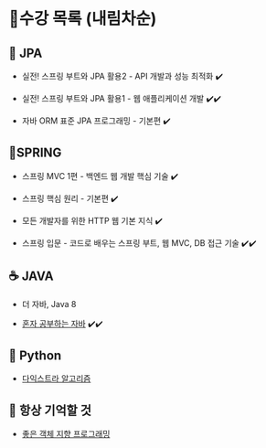 # 🔎수강 목록 (내림차순)

## 📍 JPA

- 실전! 스프링 부트와 JPA 활용2 - API 개발과 성능 최적화 ✔️

- 실전! 스프링 부트와 JPA 활용1 - 웹 애플리케이션 개발 ✔️✔️

- 자바 ORM 표준 JPA 프로그래밍 - 기본편 ✔️

## 🍃SPRING

- 스프링 MVC 1편 - 백엔드 웹 개발 핵심 기술 ✔️ 

- 스프링 핵심 원리 - 기본편 ✔️ 

- 모든 개발자를 위한 HTTP 웹 기본 지식 ✔️

- 스프링 입문 - 코드로 배우는 스프링 부트, 웹 MVC, DB 접근 기술 ✔️✔️

## ☕ JAVA

- 더 자바, Java 8

- [혼자 공부하는 자바](http://www.yes24.com/Product/Goods/74269939) ✔️✔️

## 🐍 Python

- [다익스트라 알고리즘](https://velog.io/@waveofmymind/다익스트라-알고리즘)

## 💭 항상 기억할 것
- [좋은 객체 지향 프로그래밍](https://velog.io/@waveofmymind/좋은-객체-지향-프로그래밍)
